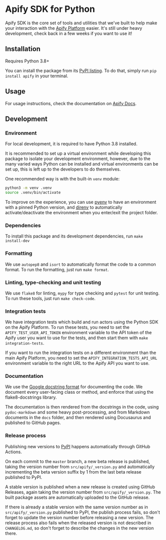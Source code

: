 # Apify SDK for Python

Apify SDK is the core set of tools and utilities that we've built to help make your interaction with the [Apify Platform](https://apify.com) easier.
It's still under heavy development, check back in a few weeks if you want to use it!

## Installation

Requires Python 3.8+

You can install the package from its [PyPI listing](https://pypi.org/project/apify).
To do that, simply run `pip install apify` in your terminal.

## Usage

For usage instructions, check the documentation on [Apify Docs](https://docs.apify.com/sdk/python/).

## Development

### Environment

For local development, it is required to have Python 3.8 installed.

It is recommended to set up a virtual environment while developing this package to isolate your development environment,
however, due to the many varied ways Python can be installed and virtual environments can be set up,
this is left up to the developers to do themselves.

One recommended way is with the built-in `venv` module:

```bash
python3 -m venv .venv
source .venv/bin/activate
```

To improve on the experience, you can use [pyenv](https://github.com/pyenv/pyenv) to have an environment with a pinned Python version,
and [direnv](https://github.com/direnv/direnv) to automatically activate/deactivate the environment when you enter/exit the project folder.

### Dependencies

To install this package and its development dependencies, run `make install-dev`

### Formatting

We use `autopep8` and `isort` to automatically format the code to a common format. To run the formatting, just run `make format`.

### Linting, type-checking and unit testing

We use `flake8` for linting, `mypy` for type checking and `pytest` for unit testing. To run these tools, just run `make check-code`.

### Integration tests

We have integration tests which build and run actors using the Python SDK on the Apify Platform.
To run these tests, you need to set the `APIFY_TEST_USER_API_TOKEN` environment variable to the API token of the Apify user you want to use for the tests,
and then start them with `make integration-tests`.

If you want to run the integration tests on a different environment than the main Apify Platform,
you need to set the `APIFY_INTEGRATION_TESTS_API_URL` environment variable to the right URL to the Apify API you want to use.

### Documentation

We use the [Google docstring format](https://sphinxcontrib-napoleon.readthedocs.io/en/latest/example_google.html) for documenting the code.
We document every user-facing class or method, and enforce that using the flake8-docstrings library.

The documentation is then rendered from the docstrings in the code, using `pydoc-markdown` and some heavy post-processing,
and from Markdown documents in the `docs` folder, and then rendered using Docusaurus and published to GitHub pages.

### Release process

Publishing new versions to [PyPI](https://pypi.org/project/apify) happens automatically through GitHub Actions.

On each commit to the `master` branch, a new beta release is published, taking the version number from `src/apify/_version.py`
and automatically incrementing the beta version suffix by 1 from the last beta release published to PyPI.

A stable version is published when a new release is created using GitHub Releases, again taking the version number from `src/apify/_version.py`.
The built package assets are automatically uploaded to the GitHub release.

If there is already a stable version with the same version number as in `src/apify/_version.py` published to PyPI, the publish process fails,
so don't forget to update the version number before releasing a new version.
The release process also fails when the released version is not described in `CHANGELOG.md`,
so don't forget to describe the changes in the new version there.
